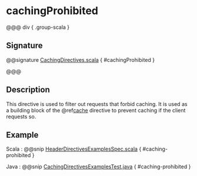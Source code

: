 # cachingProhibited

@@@ div { .group-scala }

## Signature

@@signature [CachingDirectives.scala](/akka-http-caching/src/main/scala/akka/http/scaladsl/server/directives/CachingDirectives.scala) { #cachingProhibited }

@@@

## Description

This directive is used to filter out requests that forbid caching. It is used as a building block of the @ref[cache](cache.md) directive to prevent caching if the client requests so.

## Example

Scala
:  @@snip [HeaderDirectivesExamplesSpec.scala]($root$/src/test/scala/docs/http/scaladsl/server/directives/CachingDirectivesExamplesSpec.scala) { #caching-prohibited }

Java
:  @@snip [CachingDirectivesExamplesTest.java]($root$/src/test/java/docs/http/javadsl/server/directives/CachingDirectivesExamplesTest.java) { #caching-prohibited }
